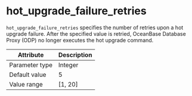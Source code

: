 # hot_upgrade_failure_retries

`hot_upgrade_failure_retries` specifies the number of retries upon a hot upgrade failure. After the specified value is retried, OceanBase Database Proxy (ODP) no longer executes the hot upgrade command.

| Attribute | Description |
|----------|---------|
| Parameter type | Integer |
| Default value | 5 |
| Value range | [1, 20] |
